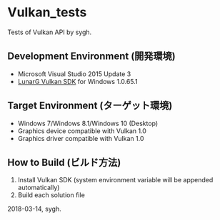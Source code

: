 ﻿# Vulkan_tests
Tests of Vulkan API by sygh.

## Development Environment (開発環境)
* Microsoft Visual Studio 2015 Update 3
* [LunarG Vulkan SDK](https://www.lunarg.com/vulkan-sdk/) for Windows 1.0.65.1

## Target Environment (ターゲット環境)
* Windows 7/Windows 8.1/Windows 10 (Desktop)
* Graphics device compatible with Vulkan 1.0
* Graphics driver compatible with Vulkan 1.0

## How to Build (ビルド方法)
1. Install Vulkan SDK (system environment variable will be appended automatically)
1. Build each solution file

2018-03-14, sygh.
